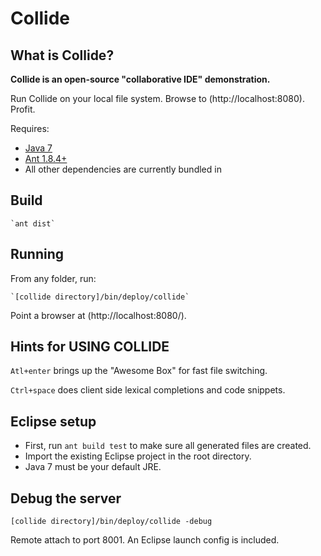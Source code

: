 # Collide
## What is Collide?

**Collide is an open-source "collaborative IDE" demonstration.**

Run Collide on your local file system. Browse to (http://localhost:8080). Profit.

Requires:
* [Java 7](http://www.oracle.com/technetwork/java/javase/downloads/jdk-7u4-downloads-1591156.html)
* [Ant 1.8.4+](http://ant.apache.org/bindownload.cgi)
* All other dependencies are currently bundled in


## Build ##

    `ant dist`


## Running ##

From any folder, run:

    `[collide directory]/bin/deploy/collide`

Point a browser at (http://localhost:8080/).


## Hints for USING COLLIDE ##

`Atl+enter` brings up the "Awesome Box" for fast file switching.

`Ctrl+space` does client side lexical completions and code snippets. 


## Eclipse setup ##

* First, run `ant build test` to make sure all generated files are created.
* Import the existing Eclipse project in the root directory.
* Java 7 must be your default JRE.

## Debug the server ##

  `[collide directory]/bin/deploy/collide -debug`
  
Remote attach to port 8001.  An Eclipse launch config is included.

